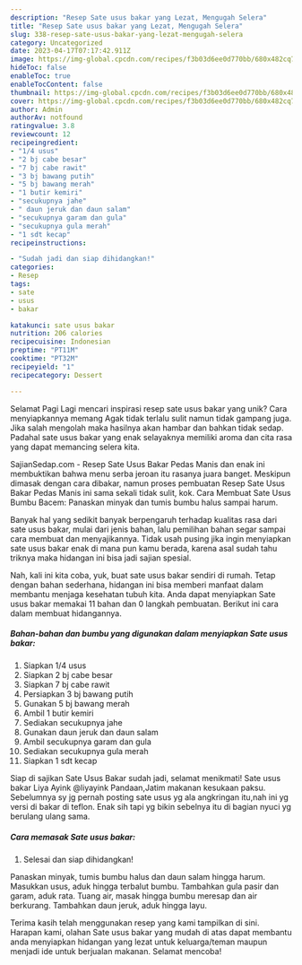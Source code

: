 ```yaml
---
description: "Resep Sate usus bakar yang Lezat, Mengugah Selera"
title: "Resep Sate usus bakar yang Lezat, Mengugah Selera"
slug: 338-resep-sate-usus-bakar-yang-lezat-mengugah-selera
category: Uncategorized
date: 2023-04-17T07:17:42.911Z
image: https://img-global.cpcdn.com/recipes/f3b03d6ee0d770bb/680x482cq70/sate-usus-bakar-foto-resep-utama.jpg
hideToc: false
enableToc: true
enableTocContent: false
thumbnail: https://img-global.cpcdn.com/recipes/f3b03d6ee0d770bb/680x482cq70/sate-usus-bakar-foto-resep-utama.jpg
cover: https://img-global.cpcdn.com/recipes/f3b03d6ee0d770bb/680x482cq70/sate-usus-bakar-foto-resep-utama.jpg
author: Admin
authorAv: notfound
ratingvalue: 3.8
reviewcount: 12
recipeingredient:
- "1/4 usus"
- "2 bj cabe besar"
- "7 bj cabe rawit"
- "3 bj bawang putih"
- "5 bj bawang merah"
- "1 butir kemiri"
- "secukupnya jahe"
- " daun jeruk dan daun salam"
- "secukupnya garam dan gula"
- "secukupnya gula merah"
- "1 sdt kecap"
recipeinstructions:

- "Sudah jadi dan siap dihidangkan!"
categories:
- Resep
tags:
- sate
- usus
- bakar

katakunci: sate usus bakar 
nutrition: 206 calories
recipecuisine: Indonesian
preptime: "PT11M"
cooktime: "PT32M"
recipeyield: "1"
recipecategory: Dessert

---
```



Selamat Pagi Lagi mencari inspirasi resep sate usus bakar yang unik? Cara menyiapkannya memang Agak tidak terlalu sulit namun tidak gampang juga. Jika salah mengolah maka hasilnya akan hambar dan bahkan tidak sedap. Padahal sate usus bakar yang enak selayaknya memiliki aroma dan cita rasa yang dapat memancing selera kita.


SajianSedap.com - Resep Sate Usus Bakar Pedas Manis dan enak ini membuktikan bahwa menu serba jeroan itu rasanya juara banget. Meskipun dimasak dengan cara dibakar, namun proses pembuatan Resep Sate Usus Bakar Pedas Manis ini sama sekali tidak sulit, kok. Cara Membuat Sate Usus Bumbu Bacem: Panaskan minyak dan tumis bumbu halus sampai harum.

Banyak hal yang sedikit banyak berpengaruh terhadap kualitas rasa dari sate usus bakar, mulai dari jenis bahan, lalu pemilihan bahan segar sampai cara membuat dan menyajikannya. Tidak usah pusing jika ingin menyiapkan sate usus bakar enak di mana pun kamu berada, karena asal sudah tahu triknya maka hidangan ini bisa jadi sajian spesial.


Nah, kali ini kita coba, yuk, buat sate usus bakar sendiri di rumah. Tetap dengan bahan sederhana, hidangan ini bisa memberi manfaat dalam membantu menjaga kesehatan tubuh kita. Anda dapat menyiapkan Sate usus bakar memakai 11 bahan dan 0 langkah pembuatan. Berikut ini cara dalam membuat hidangannya.

<!--inarticleads1-->

##### Bahan-bahan dan bumbu yang digunakan dalam menyiapkan Sate usus bakar:

1. Siapkan 1/4 usus
1. Siapkan 2 bj cabe besar
1. Siapkan 7 bj cabe rawit
1. Persiapkan 3 bj bawang putih
1. Gunakan 5 bj bawang merah
1. Ambil 1 butir kemiri
1. Sediakan secukupnya jahe
1. Gunakan  daun jeruk dan daun salam
1. Ambil secukupnya garam dan gula
1. Sediakan secukupnya gula merah
1. Siapkan 1 sdt kecap


Siap di sajikan Sate Usus Bakar sudah jadi, selamat menikmati! Sate usus bakar Liya Ayink @liyayink Pandaan,Jatim makanan kesukaan paksu. Sebelumnya sy jg pernah posting sate usus yg ala angkringan itu,nah ini yg versi di bakar di teflon. Enak sih tapi yg bikin sebelnya itu di bagian nyuci yg berulang ulang sama. 

<!--inarticleads2-->

##### Cara memasak Sate usus bakar:


1. Selesai dan siap dihidangkan!

Panaskan minyak, tumis bumbu halus dan daun salam hingga harum. Masukkan usus, aduk hingga terbalut bumbu. Tambahkan gula pasir dan garam, aduk rata. Tuang air, masak hingga bumbu meresap dan air berkurang. Tambahkan daun jeruk, aduk hingga layu. 

Terima kasih telah menggunakan resep yang kami tampilkan di sini. Harapan kami, olahan Sate usus bakar yang mudah di atas dapat membantu anda menyiapkan hidangan yang lezat untuk keluarga/teman maupun menjadi ide untuk berjualan makanan. Selamat mencoba!
